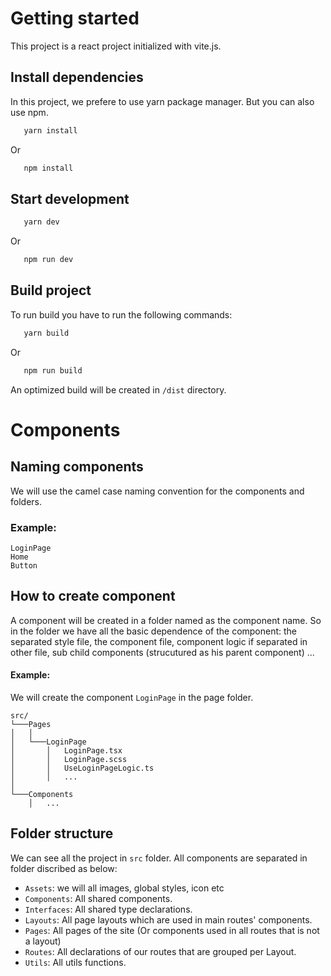 # Getting started

This project is a react project initialized with vite.js.

## Install dependencies

In this project, we prefere to use yarn package manager. But you can also use npm.

```bash
   yarn install
```

Or

```bash
   npm install
```

## Start development

```bash
   yarn dev
```

Or

```bash
   npm run dev
```

## Build project

To run build you have to run the following commands:

```bash
   yarn build
```

Or

```bash
   npm run build
```

An optimized build will be created in `/dist` directory.

# Components

## Naming components

We will use the camel case naming convention for the components and folders.

### Example:

`LoginPage`  
`Home`  
`Button`

## How to create component

A component will be created in a folder named as the component name. So in the folder we have all the basic dependence of the component: the separated style file, the component file, component logic if separated in other file, sub child components (strucutured as his parent component) ...

#### Example:

We will create the component `LoginPage` in the page folder.

```
src/
└───Pages
│   │
│   └───LoginPage
│       │   LoginPage.tsx
│       │   LoginPage.scss
│       │   UseLoginPageLogic.ts
│       │   ...
│
└───Components
    │   ...
```

## Folder structure

We can see all the project in `src` folder.
All components are separated in folder discribed as below:

- `Assets`: we will all images, global styles, icon etc
- `Components`: All shared components.
- `Interfaces`: All shared type declarations.
- `Layouts`: All page layouts which are used in main routes' components.
- `Pages`: All pages of the site (Or components used in all routes that is not a layout)
- `Routes`: All declarations of our routes that are grouped per Layout.
- `Utils`: All utils functions.
